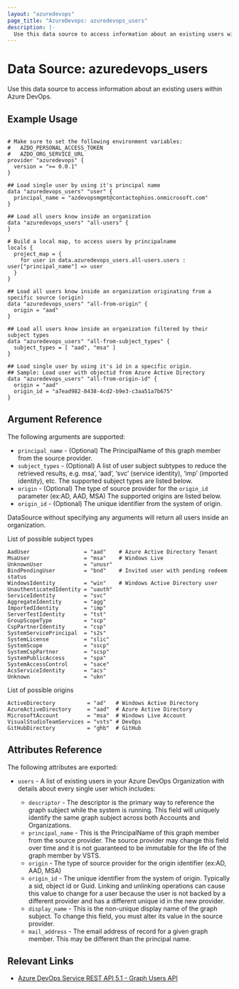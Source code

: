 ```yaml
---
layout: "azuredevops"
page_title: "AzureDevops: azuredevops_users"
description: |-
  Use this data source to access information about an existing users within Azure DevOps.
---
```


# Data Source: azuredevops_users

Use this data source to access information about an existing users within Azure DevOps.

## Example Usage

```hcl

# Make sure to set the following environment variables:
#   AZDO_PERSONAL_ACCESS_TOKEN
#   AZDO_ORG_SERVICE_URL
provider "azuredevops" {
  version = ">= 0.0.1"
}

## Load single user by using it's principal name
data "azuredevops_users" "user" {
  principal_name = "azdevopsmgmt@contactophios.onmicrosoft.com"
}

## Load all users know inside an organization
data "azuredevops_users" "all-users" {
}

# Build a local map, to access users by principalname
locals {
  project_map = {
    for user in data.azuredevops_users.all-users.users : user["principal_name"] => user
  }
}

## Load all users know inside an organization originating from a specific source (origin)
data "azuredevops_users" "all-from-origin" {
  origin = "aad"
}

## Load all users know inside an organization filtered by their subject types
data "azuredevops_users" "all-from-subject_types" {
  subject_types = [ "aad", "msa" ]
}

## Load single user by using it's id in a specific origin.
## Sample: Load user with objectid from Azure Active Directory
data "azuredevops_users" "all-from-origin-id" {
  origin = "aad"
  origin_id = "a7ead982-8438-4cd2-b9e3-c3aa51a7b675"
}

```

## Argument Reference

The following arguments are supported:

- `principal_name` - (Optional) The PrincipalName of this graph member from the source provider.
- `subject_types` - (Optional) A list of user subject subtypes to reduce the retrieved results, e.g. msa’, ‘aad’, ‘svc’ (service identity), ‘imp’ (imported identity), etc. The supported subject types are listed below.
- `origin` - (Optional) The type of source provider for the `origin_id` parameter (ex:AD, AAD, MSA) The supported origins are listed below.
- `origin_id` - (Optional) The unique identifier from the system of origin.

DataSource without specifying any arguments will return all users inside an organization.

List of possible subject types

```
AadUser                 = "aad"    # Azure Active Directory Tenant
MsaUser                 = "msa"    # Windows Live
UnknownUser             = "unusr"
BindPendingUser         = "bnd"    # Invited user with pending redeem status
WindowsIdentity         = "win"    # Windows Active Directory user
UnauthenticatedIdentity = "uauth"
ServiceIdentity         = "svc"
AggregateIdentity       = "agg"
ImportedIdentity        = "imp"
ServerTestIdentity      = "tst"
GroupScopeType          = "scp"
CspPartnerIdentity      = "csp"
SystemServicePrincipal  = "s2s"
SystemLicense           = "slic"
SystemScope             = "sscp"
SystemCspPartner        = "scsp"
SystemPublicAccess      = "spa"
SystemAccessControl     = "sace"
AcsServiceIdentity      = "acs"
Unknown                 = "ukn"
```

List of possible origins

```
ActiveDirectory          = "ad"   # Windows Active Directory
AzureActiveDirectory     = "aad"  # Azure Active Directory
MicrosoftAccount         = "msa"  # Windows Live Account
VisualStudioTeamServices = "vsts" # DevOps
GitHubDirectory          = "ghb"  # GitHub
```

## Attributes Reference

The following attributes are exported:

- `users` - A list of existing users in your Azure DevOps Organization with details about every single user which includes:

  - `descriptor` - The descriptor is the primary way to reference the graph subject while the system is running. This field will uniquely identify the same graph subject across both Accounts and Organizations.
  - `principal_name` - This is the PrincipalName of this graph member from the source provider. The source provider may change this field over time and it is not guaranteed to be immutable for the life of the graph member by VSTS.
  - `origin` - The type of source provider for the origin identifier (ex:AD, AAD, MSA)
  - `origin_id` - The unique identifier from the system of origin. Typically a sid, object id or Guid. Linking and unlinking operations can cause this value to change for a user because the user is not backed by a different provider and has a different unique id in the new provider.
  - `display_name` - This is the non-unique display name of the graph subject. To change this field, you must alter its value in the source provider.
  - `mail_address` - The email address of record for a given graph member. This may be different than the principal name.

## Relevant Links

- [Azure DevOps Service REST API 5.1 - Graph Users API](https://docs.microsoft.com/en-us/rest/api/azure/devops/graph/users?view=azure-devops-rest-5.1)
